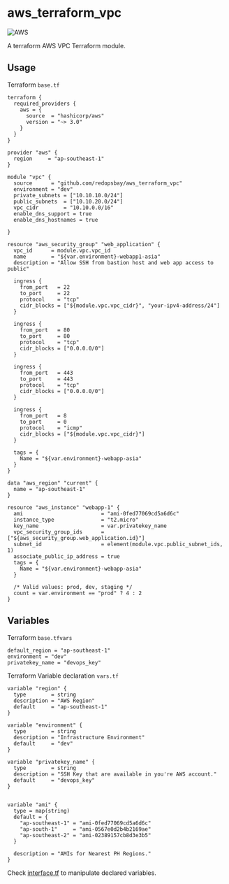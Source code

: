# aws_terraform_vpc
![AWS](https://upload.wikimedia.org/wikipedia/commons/thumb/f/f1/AWS_Simple_Icons_Virtual_Private_Cloud.svg/40px-AWS_Simple_Icons_Virtual_Private_Cloud.svg.png)


A terraform AWS VPC Terraform module.

## Usage

Terraform `base.tf`

```
terraform {
  required_providers {
    aws = {
      source  = "hashicorp/aws"
      version = "~> 3.0"
    }
  }
}

provider "aws" {
  region     = "ap-southeast-1"
}

module "vpc" {
  source      = "github.com/redopsbay/aws_terraform_vpc"
  environment = "dev"
  private_subnets = ["10.10.10.0/24"]
  public_subnets  = ["10.10.20.0/24"]
  vpc_cidr        = "10.10.0.0/16"
  enable_dns_support = true
  enable_dns_hostnames = true

}

resource "aws_security_group" "web_application" {
  vpc_id      = module.vpc.vpc_id 
  name        = "${var.environment}-webapp1-asia"
  description = "Allow SSH from bastion host and web app access to public"

  ingress {
    from_port   = 22
    to_port     = 22
    protocol    = "tcp"
    cidr_blocks = ["${module.vpc.vpc_cidr}", "your-ipv4-address/24"]
  }

  ingress {
    from_port   = 80
    to_port     = 80
    protocol    = "tcp"
    cidr_blocks = ["0.0.0.0/0"]
  }

  ingress {
    from_port   = 443
    to_port     = 443
    protocol    = "tcp"
    cidr_blocks = ["0.0.0.0/0"]
  }

  ingress {
    from_port   = 8
    to_port     = 0
    protocol    = "icmp"
    cidr_blocks = ["${module.vpc.vpc_cidr}"]
  }

  tags = {
    Name = "${var.environment}-webapp-asia"
  }
}

data "aws_region" "current" {
  name = "ap-southeast-1"
}

resource "aws_instance" "webapp-1" {
  ami                         = "ami-0fed77069cd5a6d6c"
  instance_type               = "t2.micro"
  key_name                    = var.privatekey_name
  vpc_security_group_ids      = ["${aws_security_group.web_application.id}"]
  subnet_id                   = element(module.vpc.public_subnet_ids, 1)
  associate_public_ip_address = true
  tags = {
    Name = "${var.environment}-webapp-asia"
  }

  /* Valid values: prod, dev, staging */
  count = var.environment == "prod" ? 4 : 2
}
```

## Variables

Terraform `base.tfvars`
```
default_region = "ap-southeast-1"
environment = "dev"
privatekey_name = "devops_key"
```

Terraform Variable declaration `vars.tf`
```
variable "region" {
  type        = string
  description = "AWS Region"
  default     = "ap-southeast-1"
}

variable "environment" {
  type        = string
  description = "Infrastructure Environment"
  default     = "dev"
}

variable "privatekey_name" {
  type        = string
  description = "SSH Key that are available in you're AWS account."
  default     = "devops_key"
}


variable "ami" {
  type = map(string)
  default = {
    "ap-southeast-1" = "ami-0fed77069cd5a6d6c"
    "ap-south-1"     = "ami-0567e0d2b4b2169ae"
    "ap-southeast-2" = "ami-02389157cb8d3e3b5"
  }

  description = "AMIs for Nearest PH Regions."
}
```

Check [interface.tf](https://github.com/redopsbay/aws_terraform_vpc/blob/master/interface.tf) to manipulate declared variables.